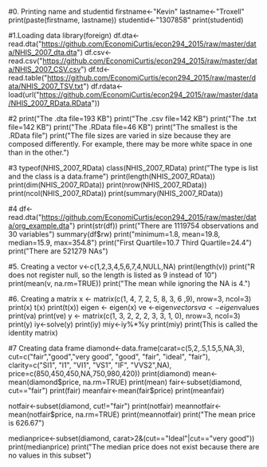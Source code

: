 #0. Printing name and studentid
firstname<-"Kevin"
lastname<-"Troxell"
print(paste(firstname, lastname))
studentid<-"1307858"
print(studentid)

#1.Loading data
library(foreign)
df.dta<-read.dta("https://github.com/EconomiCurtis/econ294_2015/raw/master/data/NHIS_2007_dta.dta")
df.csv<-read.csv("https://github.com/EconomiCurtis/econ294_2015/raw/master/data/NHIS_2007_CSV.csv")
df.td<-read.table("https://github.com/EconomiCurtis/econ294_2015/raw/master/data/NHIS_2007_TSV.txt")
df.rdata<-load(url("https://github.com/EconomiCurtis/econ294_2015/raw/master/data/NHIS_2007_RData.RData"))

#2
print("The .dta file=193 KB")
print("The .csv file=142 KB")
print("The .txt file=142 KB")
print("The .RData file=46 KB")
print("The smallest is the .RData file")
print("The file sizes are varied in size because they are composed differently. For
      example, there may be more white space in one than in the other.")

#3
typeof(NHIS_2007_RData)
class(NHIS_2007_RData)
print("The type is list and the class is a data.frame")
print(length(NHIS_2007_RData))
print(dim(NHIS_2007_RData))
print(nrow(NHIS_2007_RData))
print(ncol(NHIS_2007_RData))
print(summary(NHIS_2007_RData))


#4
df<-read.dta("https://github.com/EconomiCurtis/econ294_2015/raw/master/data/org_example.dta")
print(str(df))
print("There are 1119754 observations and  30 variables")
summary(df$rw)
print("minimum=1.8, mean=19.8, median=15.9, max=354.8")
print("First Quartile=10.7 Third Quartile=24.4")
print("There are 521279 NAs")

#5. Creating a vector 
v<-c(1,2,3,4,5,6,7,4,NULL,NA)
print(length(v))
print("R does not register null, so the length is listed as 9 instead of 10")
print(mean(v, na.rm=TRUE))
print("The mean while ignoring the NA is 4.")

#6. Creating a matrix
x <- matrix(c(1, 4, 7, 2, 5, 8, 3, 6 ,9), nrow=3, ncol=3)
print(x)
t(x)
print(t(x))
eigen <- eigen(x)
ve <-eigen$vectors
va <-eigen$values
print(va)
print(ve)
y <- matrix(c(1, 3, 2, 2, 2, 3, 3, 1, 0), nrow=3, ncol=3)
print(y)
iy<-solve(y)
print(iy)
miy<-iy%*%y
print(miy)
print(This is called the identity matrix)

#7 Creating data frame
diamond<-data.frame(carat=c(5,2,.5,1.5,5,NA,3),
                    cut=c("fair","good","very good", "good", "fair", "ideal", "fair"),
                    clarity=c("SI1", "I1", "VI1", "VS1", "IF", "VVS2",NA),
                    price=c(850,450,450,NA,750,980,420))
print(diamond)
mean<-mean(diamond$price, na.rm=TRUE)
print(mean)
fair<-subset(diamond, cut=="fair")
print(fair)
meanfair<-mean(fair$price)
print(meanfair)


notfair<-subset(diamond, cut!="fair")
print(notfair)
meannotfair<-mean(notfair$price, na.rm=TRUE)
print(meannotfair)
print("The mean price is 626.67")

medianprice<-subset(diamond, carat>2&(cut=="Ideal"|cut=="very good"))
print(medianprice)
print("The median price does not exist because there are no values in this subset")
